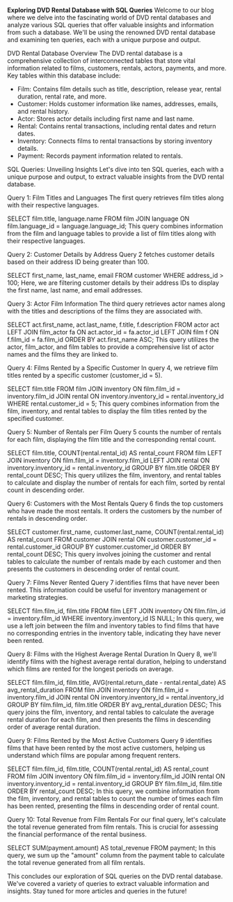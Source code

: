 **Exploring DVD Rental Database with SQL Queries**
Welcome to our blog where we delve into the fascinating world of DVD rental databases and analyze various SQL queries that offer valuable insights and information from such a database. We'll be using the renowned DVD rental database and examining ten queries, each with a unique purpose and output.

DVD Rental Database Overview
The DVD rental database is a comprehensive collection of interconnected tables that store vital information related to films, customers, rentals, actors, payments, and more. Key tables within this database include:

* Film: Contains film details such as title, description, release year, rental duration, rental rate, and more.
* Customer: Holds customer information like names, addresses, emails, and rental history.
* Actor: Stores actor details including first name and last name.
* Rental: Contains rental transactions, including rental dates and return dates.
* Inventory: Connects films to rental transactions by storing inventory details.
* Payment: Records payment information related to rentals.

SQL Queries: Unveiling Insights
Let's dive into ten SQL queries, each with a unique purpose and output, to extract valuable insights from the DVD rental database.


Query 1: Film Titles and Languages
The first query retrieves film titles along with their respective languages.

SELECT film.title, language.name
FROM film
JOIN language ON film.language_id = language.language_id;
This query combines information from the film and language tables to provide a list of film titles along with their respective languages.

Query 2: Customer Details by Address
Query 2 fetches customer details based on their address ID being greater than 100.

SELECT first_name, last_name, email 
FROM customer
WHERE address_id > 100;
Here, we are filtering customer details by their address IDs to display the first name, last name, and email addresses.


Query 3: Actor Film Information
The third query retrieves actor names along with the titles and descriptions of the films they are associated with.

SELECT act.first_name, act.last_name, f.title, f.description
FROM actor act
LEFT JOIN film_actor fa 
ON act.actor_id = fa.actor_id
LEFT JOIN film f 
ON f.film_id = fa.film_id
ORDER BY act.first_name ASC;
This query utilizes the actor, film_actor, and film tables to provide a comprehensive list of actor names and the films they are linked to.


Query 4: Films Rented by a Specific Customer
In query 4, we retrieve film titles rented by a specific customer (customer_id = 5).

SELECT film.title
FROM film
JOIN inventory ON film.film_id = inventory.film_id
JOIN rental ON inventory.inventory_id = rental.inventory_id
WHERE rental.customer_id = 5;
This query combines information from the film, inventory, and rental tables to display the film titles rented by the specified customer.


Query 5: Number of Rentals per Film
Query 5 counts the number of rentals for each film, displaying the film title and the corresponding rental count.

SELECT film.title, COUNT(rental.rental_id) AS rental_count
FROM film
LEFT JOIN inventory ON film.film_id = inventory.film_id
LEFT JOIN rental ON inventory.inventory_id = rental.inventory_id
GROUP BY film.title
ORDER BY rental_count DESC;
This query utilizes the film, inventory, and rental tables to calculate and display the number of rentals for each film, sorted by rental count in descending order.

Query 6: Customers with the Most Rentals
Query 6 finds the top customers who have made the most rentals. It orders the customers by the number of rentals in descending order.

SELECT customer.first_name, customer.last_name, COUNT(rental.rental_id) AS rental_count
FROM customer
JOIN rental ON customer.customer_id = rental.customer_id
GROUP BY customer.customer_id
ORDER BY rental_count DESC;
This query involves joining the customer and rental tables to calculate the number of rentals made by each customer and then presents the customers in descending order of rental count.


Query 7: Films Never Rented
Query 7 identifies films that have never been rented. This information could be useful for inventory management or marketing strategies.

SELECT film.film_id, film.title
FROM film
LEFT JOIN inventory ON film.film_id = inventory.film_id
WHERE inventory.inventory_id IS NULL;
In this query, we use a left join between the film and inventory tables to find films that have no corresponding entries in the inventory table, indicating they have never been rented.


Query 8: Films with the Highest Average Rental Duration
In Query 8, we'll identify films with the highest average rental duration, helping to understand which films are rented for the longest periods on average.

SELECT film.film_id, film.title, AVG(rental.return_date - rental.rental_date) AS avg_rental_duration
FROM film
JOIN inventory ON film.film_id = inventory.film_id
JOIN rental ON inventory.inventory_id = rental.inventory_id
GROUP BY film.film_id, film.title
ORDER BY avg_rental_duration DESC;
This query joins the film, inventory, and rental tables to calculate the average rental duration for each film, and then presents the films in descending order of average rental duration.


Query 9: Films Rented by the Most Active Customers
Query 9 identifies films that have been rented by the most active customers, helping us understand which films are popular among frequent renters.

SELECT film.film_id, film.title, COUNT(rental.rental_id) AS rental_count
FROM film
JOIN inventory ON film.film_id = inventory.film_id
JOIN rental ON inventory.inventory_id = rental.inventory_id
GROUP BY film.film_id, film.title
ORDER BY rental_count DESC;
In this query, we combine information from the film, inventory, and rental tables to count the number of times each film has been rented, presenting the films in descending order of rental count.


Query 10: Total Revenue from Film Rentals
For our final query, let's calculate the total revenue generated from film rentals. This is crucial for assessing the financial performance of the rental business.

SELECT SUM(payment.amount) AS total_revenue
FROM payment;
In this query, we sum up the "amount" column from the payment table to calculate the total revenue generated from all film rentals.

This concludes our exploration of SQL queries on the DVD rental database. We've covered a variety of queries to extract valuable information and insights. Stay tuned for more articles and queries in the future!
